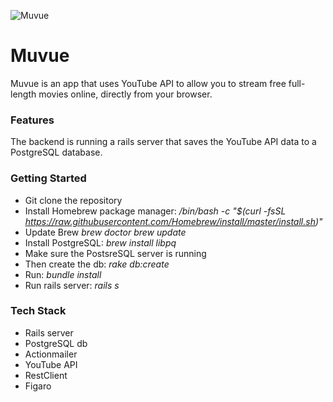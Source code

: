 ![Muvue](https://media-exp1.licdn.com/dms/image/C4E05AQGVKJwMPZ0mlg/feedshare-thumbnail_720_1280/0?e=1595451600&v=beta&t=8aIzxzGn7BxLFZrXcg0s1835GK03w7WlnDyiiYQma3Y)

# Muvue
Muvue is an app that uses YouTube API to allow you to stream free full-length movies online, directly from your browser.

### Features
The backend is running a rails server that saves the YouTube API data to a PostgreSQL database.

### Getting Started
- Git clone the repository
- Install Homebrew package manager:
  */bin/bash -c "$(curl -fsSL https://raw.githubusercontent.com/Homebrew/install/master/install.sh)"*
- Update Brew
  *brew doctor*
  *brew update*
- Install PostgreSQL: 
  *brew install libpq*
- Make sure the PostsreSQL server is running
- Then create the db:
  *rake db:create*
- Run: *bundle install*
- Run rails server: 
  *rails s*

### Tech Stack
- Rails server
- PostgreSQL db
- Actionmailer 
- YouTube API
- RestClient
- Figaro
